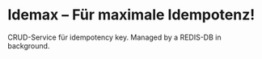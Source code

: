 # Idemax – Für maximale Idempotenz!


CRUD-Service für idempotency key. Managed by a REDIS-DB in background.


